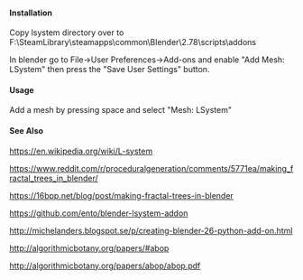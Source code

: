 
#### Installation ####

Copy lsystem directory over to
  F:\SteamLibrary\steamapps\common\Blender\2.78\scripts\addons

In blender go to File->User Preferences->Add-ons and enable
 "Add Mesh: LSystem" then press the "Save User Settings" button.

#### Usage ####

 Add a mesh by pressing space and select "Mesh: LSystem"

#### See Also ####

https://en.wikipedia.org/wiki/L-system

https://www.reddit.com/r/proceduralgeneration/comments/5771ea/making_fractal_trees_in_blender/

https://16bpp.net/blog/post/making-fractal-trees-in-blender

https://github.com/ento/blender-lsystem-addon

http://michelanders.blogspot.se/p/creating-blender-26-python-add-on.html

http://algorithmicbotany.org/papers/#abop

http://algorithmicbotany.org/papers/abop/abop.pdf